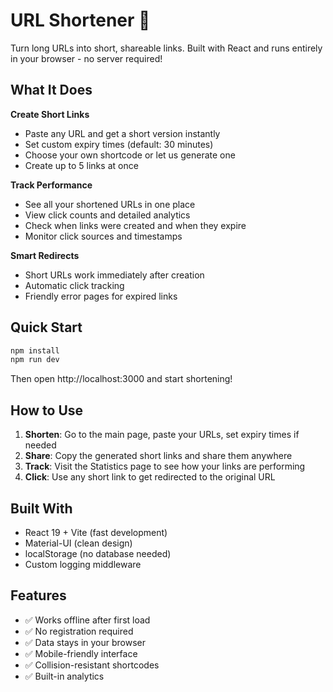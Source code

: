 # URL Shortener 🔗

Turn long URLs into short, shareable links. Built with React and runs entirely in your browser - no server required!

## What It Does

**Create Short Links**
- Paste any URL and get a short version instantly
- Set custom expiry times (default: 30 minutes)
- Choose your own shortcode or let us generate one
- Create up to 5 links at once

**Track Performance**
- See all your shortened URLs in one place
- View click counts and detailed analytics
- Check when links were created and when they expire
- Monitor click sources and timestamps

**Smart Redirects**
- Short URLs work immediately after creation
- Automatic click tracking
- Friendly error pages for expired links

## Quick Start

```bash
npm install
npm run dev
```

Then open http://localhost:3000 and start shortening!

## How to Use

1. **Shorten**: Go to the main page, paste your URLs, set expiry times if needed
2. **Share**: Copy the generated short links and share them anywhere
3. **Track**: Visit the Statistics page to see how your links are performing
4. **Click**: Use any short link to get redirected to the original URL

## Built With
- React 19 + Vite (fast development)
- Material-UI (clean design)
- localStorage (no database needed)
- Custom logging middleware

## Features
- ✅ Works offline after first load
- ✅ No registration required
- ✅ Data stays in your browser
- ✅ Mobile-friendly interface
- ✅ Collision-resistant shortcodes
- ✅ Built-in analytics